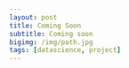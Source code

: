 ```yaml
---
layout: post
title: Coming Soon 
subtitle: Coming soon
bigimg: /img/path.jpg
tags: [datascience, project]
---
```



